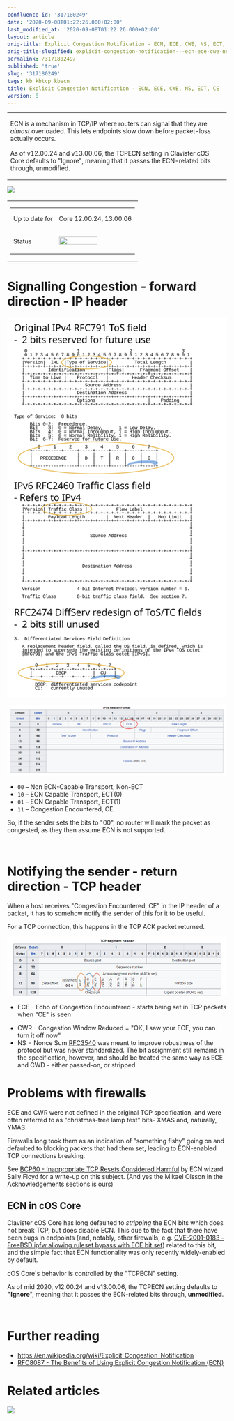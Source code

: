 ```yaml
---
confluence-id: '317180249'
date: '2020-09-08T01:22:26.000+02:00'
last_modified_at: '2020-09-08T01:22:26.000+02:00'
layout: article
orig-title: Explicit Congestion Notification - ECN, ECE, CWE, NS, ECT, CE
orig-title-slugified: explicit-congestion-notification---ecn-ece-cwe-ns-ect-ce
permalink: /317180249/
published: 'true'
slug: '317180249'
tags: kb kbtcp kbecn
title: Explicit Congestion Notification - ECN, ECE, CWE, NS, ECT, CE
version: 8
---
```


<div class="contentLayout2">
<div class="columnLayout two-equal" data-layout="two-equal">
<div class="cell normal" data-type="normal">
<div class="innerCell">
<table class="wysiwyg-macro" data-macro-name="excerpt" data-macro-id="2a6e168f-b284-4015-a70f-5110bdc4ede8" data-macro-parameters="atlassian-macro-output-type=INLINE" data-macro-schema-version="1" style="background-image: url(/plugins/servlet/confluence/placeholder/macro-heading?definition=e2V4Y2VycHQ6YXRsYXNzaWFuLW1hY3JvLW91dHB1dC10eXBlPUlOTElORX0&amp;locale=en_GB&amp;version=2); background-repeat: no-repeat;" data-macro-body-type="RICH_TEXT"><tr><td class="wysiwyg-macro-body"><p>ECN is a mechanism in TCP/IP where routers can signal that they are <em>almost</em> overloaded. This lets endpoints slow down before packet-loss actually occurs.<br><br>As of v12.00.24 and v13.00.06, the TCPECN setting in Clavister cOS Core defaults to "Ignore", meaning that it passes the ECN-related bits through, unmodified.</p></td></tr></table>
<p><img class="editor-inline-macro" src="/plugins/servlet/confluence/placeholder/macro?definition=e3RvY30&amp;locale=en_GB&amp;version=2" data-macro-name="toc" data-macro-id="b14ec6bf-c24f-4c52-ae96-1779f5f720df" data-macro-schema-version="1"></p>
</div>
</div>
<div class="cell normal" data-type="normal">
<div class="innerCell">
<table class="wysiwyg-macro" data-macro-name="details" data-macro-id="d6c80c04-42e9-45c0-8446-1df87ed8ca22" data-macro-schema-version="1" style="background-image: url(/plugins/servlet/confluence/placeholder/macro-heading?definition=e2RldGFpbHN9&amp;locale=en_GB&amp;version=2); background-repeat: no-repeat;" data-macro-body-type="RICH_TEXT"><tr><td class="wysiwyg-macro-body"><table class="wrapped confluenceTable">
<colgroup> <col> <col> </colgroup>
<tbody>
<tr>
<td class="confluenceTd"><p>Up to date for</p></td>
<td class="confluenceTd"><p>Core 12.00.24, 13.00.06</p></td>
</tr>
<tr>
<td colspan="1" class="confluenceTd">Status</td>
<td colspan="1" class="confluenceTd"><div class="content-wrapper"><p><img class="editor-inline-macro" height="18" width="88" src="/plugins/servlet/status-macro/placeholder?title=OK&amp;colour=Green" data-macro-name="status" data-macro-id="000e7e8f-43e7-42ba-90a3-a0bc34ddfd27" data-macro-parameters="colour=Green|title=OK" data-macro-schema-version="1"> </p></div></td>
</tr>
</tbody>
</table></td></tr></table>
</div>
</div>
</div>
<div class="columnLayout single" data-layout="single">
<div class="cell normal" data-type="normal">
<div class="innerCell">
<h1>Signalling Congestion - forward direction - IP header</h1>
<p><img src="ip-header-ecn-bits-history.svg"></p>
<p><img src="image2020-5-23_17-34-34.png"></p>
<ul>
<li>
<code>00</code> – Non ECN-Capable Transport, Non-ECT</li>
<li>
<code>10</code> – ECN Capable Transport, ECT(0)</li>
<li>
<code>01</code> – ECN Capable Transport, ECT(1)</li>
<li>
<code>11</code> – Congestion Encountered, CE.</li>
</ul>
<p>So, if the sender sets the bits to "00", no router will mark the packet as congested, as they then assume ECN is not supported.</p>
<p><br></p>
<h1>Notifying the sender - return direction - TCP header</h1>
<p>When a host receives "Congestion Encountered, CE" in the IP header of a packet, it has to somehow notify the sender of this for it to be useful.</p>
<p>For a TCP connection, this happens in the TCP ACK packet returned.</p>
<p><img src="image2020-5-23_17-48-51.png"></p>
<ul>
<li><p>ECE - Echo of Congestion Encountered - starts being set in TCP packets when "CE" is seen</p></li>
<li>CWR - Congestion Window Reduced = "OK, I saw your ECE, you can turn it off now"</li>
<li>NS = Nonce Sum <a href="https://tools.ietf.org/html/rfc3540">RFC3540</a> was meant to improve robustness of the protocol but was never standardized. The bit assignment still remains in the specification, however, and should be treated the same way as ECE and CWD - either passed-on, or stripped.</li>
</ul>
<h1>Problems with firewalls</h1>
<p>ECE and CWR were not defined in the original TCP specification, and were often referred to as "christmas-tree lamp test" bits- XMAS and, naturally, YMAS.</p>
<p>Firewalls long took them as an indication of "something fishy" going on and defaulted to blocking packets that had them set, leading to ECN-enabled TCP connections breaking.</p>
<p>See <a href="https://tools.ietf.org/html/bcp60">BCP60 - Inappropriate TCP Resets Considered Harmful</a> by ECN wizard Sally Floyd for a write-up on this subject. (And yes the Mikael Olsson in the Acknowledgements sections is ours)</p>
<h2>ECN in cOS Core</h2>
<p>Clavister cOS Core has long defaulted to <em>stripping</em> the ECN bits which does not break TCP, but does disable ECN. This due to the fact that there have been bugs in endpoints (and, notably, other firewalls, e.g. <a href="https://cve.mitre.org/cgi-bin/cvename.cgi?name=CVE-2001-0183">CVE-2001-0183 - FreeBSD ipfw allowing ruleset bypass with ECE bit set</a>) related to this bit, and the simple fact that ECN functionality was only recently widely-enabled by default.</p>
<p>cOS Core's behavior is controlled by the "TCPECN" setting.</p>
<p>As of mid 2020, v12.00.24 and v13.00.06, the TCPECN setting defaults to <strong>"Ignore</strong>", meaning that it passes the ECN-related bits through, <strong>unmodified</strong>.</p>
<p><br></p>
<h1>Further reading</h1>
<ul>
<li><a href="https://en.wikipedia.org/wiki/Explicit_Congestion_Notification">https://en.wikipedia.org/wiki/Explicit_Congestion_Notification</a></li>
<li><a href="https://tools.ietf.org/html/rfc8087">RFC8087 - The Benefits of Using Explicit Congestion Notification (ECN)</a></li>
</ul>
</div>
</div>
</div>
<div class="columnLayout single" data-layout="single">
<div class="cell normal" data-type="normal">
<div class="innerCell">
<h1>Related articles</h1>
<p><img class="editor-inline-macro" src="/plugins/servlet/confluence/placeholder/macro?definition=e2NvbnRlbnRieWxhYmVsOnNvcnQ9bW9kaWZpZWR8ZXhjZXJwdFR5cGU9cmljaCBjb250ZW50fGNxbD1sYWJlbCBpbiAoImtidGNwIiwia2JlY24iKSBhbmQgdHlwZSA9ICJwYWdlIn0&amp;locale=en_GB&amp;version=2" data-macro-name="contentbylabel" data-macro-id="cc15d669-a127-47d6-b309-0399a017f1db" data-macro-parameters='cql=label in ("kbtcp","kbecn") and type \= "page"|excerptType=rich content|sort=modified' data-macro-schema-version="3"></p>
<p><br></p>
<p><br></p>
</div>
</div>
</div>
</div>